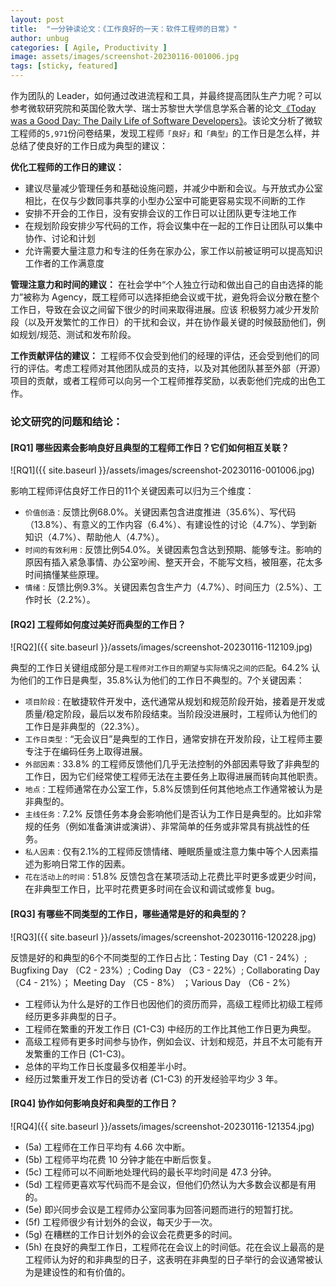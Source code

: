 ```yaml
---
layout: post
title:  "一分钟读论文：《工作良好的一天：软件工程师的日常》"
author: unbug
categories: [ Agile, Productivity ]
image: assets/images/screenshot-20230116-001006.jpg
tags: [sticky, featured]
---
```

作为团队的 Leader，如何通过改进流程和⼯具，并最终提⾼团队⽣产⼒呢？可以参考微软研究院和英国伦敦大学、瑞士苏黎世大学信息学系合著的论文[《Today was a Good Day: The Daily Life of Software Developers》][paper1-url]。该论文分析了微软工程师的`5,971`份问卷结果，发现工程师`「良好」`和`「典型」`的工作日是怎么样，并总结了使良好的工作日成为典型的建议：

**优化工程师的工作日的建议：**
- 建议尽量减少管理任务和基础设施问题，并减少中断和会议。与开放式办公室相⽐，在仅与少数同事共享的⼩型办公室中可能更容易实现不间断的⼯作
- 安排不开会的工作日，没有安排会议的工作日可以让团队更专注地⼯作
- 在规划阶段安排少写代码的工作，将会议集中在⼀起的工作日让团队可以集中协作、讨论和计划
- 允许需要⼤量注意⼒和专注的任务在家办公，家⼯作以前被证明可以提⾼知识⼯作者的⼯作满意度

**管理注意力和时间的建议：**
在社会学中“个⼈独⽴⾏动和做出⾃⼰的⾃由选择的能⼒”被称为 Agency，既工程师可以选择拒绝会议或干扰，避免将会议分散在整个⼯作⽇，导致在会议之间留下很少的时间来取得进展。应该
积极努⼒减少开发阶段（以及开发繁忙的工作日）的⼲扰和会议，并在协作最关键的时候⿎励他们，例如规划/规范、测试和发布阶段。

**工作贡献评估的建议：**
工程师不仅会受到他们的经理的评估，还会受到他们的同⾏的评估。考虑工程师对其他团队成员的⽀持，以及对其他团队甚⾄外部（开源）项⽬的贡献，或者工程师可以向另⼀个工程师推荐奖励，以表彰他们完成的出⾊⼯作。

### 论文研究的问题和结论：
#### [RQ1] 哪些因素会影响良好且典型的工程师工作日？它们如何相互关联？
![RQ1]({{ site.baseurl }}/assets/images/screenshot-20230116-001006.jpg)

影响工程师评估良好工作日的11个关键因素可以归为三个维度：
- `价值创造：`反馈比例68.0%。关键因素包含进度推进（35.6%）、写代码（13.8%）、有意义的工作内容（6.4%）、有建设性的讨论（4.7%）、学到新知识（4.7%）、帮助他人（4.7%）。
- `时间的有效利用：`反馈比例54.0%。关键因素包含达到预期、能够专注。影响的原因有插入紧急事情、办公室吵闹、整天开会，不能写文档，被阻塞，花太多时间搞懂某些原理。
- `情绪：`反馈比例9.3%。关键因素包含生产力（4.7%）、时间压力（2.5%）、工作时长（2.2%）。

#### [RQ2] 工程师如何度过美好而典型的工作日？
![RQ2]({{ site.baseurl }}/assets/images/screenshot-20230116-112109.jpg)

典型的工作日关键组成部分是`工程师对⼯作⽇的期望与实际情况之间的匹配`。64.2% 认为他们的⼯作⽇是典型，35.8%认为他们的⼯作⽇不典型的。7个关键因素：
- `项⽬阶段：`在敏捷软件开发中，迭代通常从规划和规范阶段开始，接着是开发或质量/稳定阶段，最后以发布阶段结束。当阶段没进展时，工程师认为他们的⼯作⽇是⾮典型的（22.3%）。
- `工作日类型：`“⽆会议⽇”是典型的工作日，通常安排在开发阶段，让工程师主要专注于在编码任务上取得进展。
- `外部因素：`33.8% 的工程师反馈他们⼏乎⽆法控制的外部因素导致了⾮典型的⼯作⽇，因为它们经常使工程师⽆法在主要任务上取得进展⽽转向其他职责。
- `地点：`工程师通常在办公室⼯作，5.8%反馈到任何其他地点工作通常被认为是⾮典型的。
- `主线任务：`7.2% 反馈任务本⾝会影响他们是否认为⼯作⽇是典型的。比如非常规的任务（例如准备演讲或演讲）、⾮常简单的任务或⾮常具有挑战性的任务。
- `私人因素：`仅有2.1%的工程师反馈情绪、睡眠质量或注意⼒集中等个⼈因素描述为影响⽇常⼯作的因素。
- `花在活动上的时间：`51.8% 反馈包含在某项活动上花费⽐平时更多或更少时间，在⾮典型⼯作⽇，⽐平时花费更多时间在会议和调试或修复 bug。

#### [RQ3] 有哪些不同类型的工作日，哪些通常是好的和典型的？
![RQ3]({{ site.baseurl }}/assets/images/screenshot-20230116-120228.jpg)

反馈是好的和典型的6个不同类型的工作日占比：Testing Day（C1 - 24%）; Bugfixing Day （C2 - 23%）; Coding Day （C3 - 22%）; Collaborating Day  （C4 - 21%）； Meeting Day （C5 - 8%） ；Various Day （C6 - 2%）
- 工程师认为什么是好的工作日也因他们的资历而异，高级工程师比初级工程师经历更多非典型的日子。
- 工程师在繁重的开发工作日 (C1-C3) 中经历的工作比其他工作日更为典型。
- 高级工程师有更多时间参与协作，例如会议、计划和规范，并且不太可能有开发繁重的工作日 (C1-C3)。
- 总体的平均工作日长度最多仅相差半小时。
- 经历过繁重开发工作日的受访者 (C1-C3) 的开发经验平均少 3 年。

#### [RQ4] 协作如何影响良好和典型的工作日？
![RQ4]({{ site.baseurl }}/assets/images/screenshot-20230116-121354.jpg)
- (5a) 工程师在工作日平均有 4.66 次中断。 
- (5b) 工程师平均花费 10 分钟才能在中断后恢复。
- (5c) 工程师可以不间断地处理代码的最长平均时间是 47.3 分钟。 
- (5d) 工程师更喜欢写代码而不是会议，但他们仍然认为大多数会议都是有用的。
- (5e) 即兴同步会议是工程师办公室同事为回答问题而进行的短暂打扰。
- (5f) 工程师很少有计划外的会议，每天少于一次。
- (5g) 在糟糕的工作日计划外的会议会花费更多的时间。
- (5h) 在良好的典型工作日，工程师花在会议上的时间低。花在会议上最高的是工程师认为好的和非典型的日子，这表明在非典型的日子举行的会议通常被认为是建设性的和有价值的。


[paper1-url]: https://www.microsoft.com/en-us/research/uploads/prod/2019/04/devtime-preprint-TSE19.pdf